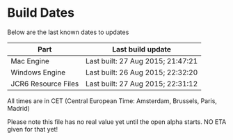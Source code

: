 # Build Dates

Below are the last known dates to updates

Part | Last build update
-----|-----
Mac Engine | Last built: 27 Aug 2015; 21:47:21
Windows Engine | Last built: 26 Aug 2015; 22:32:20
JCR6 Resource Files | Last built: 27 Aug 2015; 22:31:12
All times are in CET (Central European Time: Amsterdam, Brussels, Paris, Madrid)


Please note this file has no real value yet until the open alpha starts. NO ETA given for that yet!
